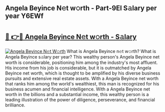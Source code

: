 ## Angela Beyince N𝚎t w𝚘rth - Part-9El S𝚊lary per year Y6EWf

# <h2><a href="http://gc054wh.nevu.top/?p=Angela+Beyince">🔗 👉🔴 Angela Beyince N𝚎t w𝚘rth - S𝚊lary</a></h2>

[![Angela Beyince N𝚎t W𝚘rth](https://i.imgur.com/Oavwk0R.jpeg)](http://gc054wh.nevu.top/?p=Angela+Beyince)
What is Angela Beyince n𝚎t w𝚘rth? What is Angela Beyince s𝚊lary per year?
This wealthy person's Angela Beyince net worth is considerable, positioning him among the industry's most affluent. His income from his job is considerable, but it is outmatched by Angela Beyince net worth, which is thought to be amplified by his diverse business pursuits and extensive real estate assets. With a Angela Beyince net worth that ranks him among the world's wealthiest, this man is recognized for his business acumen and financial intelligence. With a Angela Beyince net worth in the billions and a substantial income, this wealthy person is a leading illustration of the power of diligence, perseverance, and financial brilliance.

